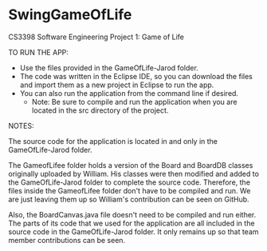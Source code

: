 # SwingGameOfLife
CS3398 Software Engineering Project 1: Game of Life

TO RUN THE APP: 
- Use the files provided in the GameOfLife-Jarod folder. 
- The code was written in the Eclipse IDE, so you can download the files and import them as a new project in Eclipse to run the app. 
- You can also run the application from the command line if desired. 
  - Note: Be sure to compile and run the application when you are located in the src directory of the project. 

NOTES: 

The source code for the application is located in and only in the GameOfLife-Jarod folder. 

The GameofLifee folder holds a version of the Board and BoardDB classes originally uploaded by William. His classes were then modified and added to the GameOfLife-Jarod folder to complete the source code. Therefore, the files inside the GameofLifee folder don't have to be compiled and run. We are just leaving them up so William's contribution can be seen on GitHub. 

Also, the BoardCanvas.java file doesn't need to be compiled and run either. The parts of its code that we used for the application are all included in the source code in the GameOfLife-Jarod folder. It only remains up so that team member contributions can be seen. 
